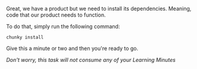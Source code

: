Great, we have a product but we need to install its dependencies.
Meaning, code that our product needs to function.

To do that, simply run the following command:

```  
chunky install
```

Give this a minute or two and then you're ready to go.

*Don't worry, this task will not consume any of your Learning Minutes*
